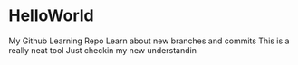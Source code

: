 # HelloWorld
My Github Learning Repo
Learn about new branches and commits
This is a really neat tool
Just checkin my new understandin
